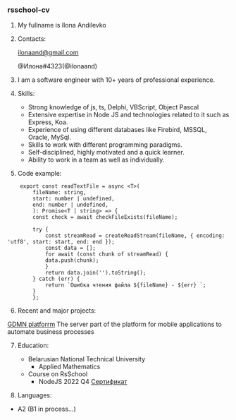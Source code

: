 
### rsschool-cv

1. My fullname is Ilona Andilevko
2. Contacts: 

    ilonaand@gmail.com

    @Илона#4323(@ilonaand)

3. I am a software engineer with 10+ years of professional experience.

4. Skills:
    - Strong knowledge of js, ts, Delphi, VBScript, Object Pascal
    - Extensive expertise in Node JS and technologies related to it such as Express, Koa. 
    - Experience of using different databases like Firebird, MSSQL, Oracle, MySql. 
    - Skills to work with different programming paradigms. 
    - Self-disciplined, highly motivated and a quick learner. 
    - Ability to work in a team as well as individually.

5. Code example:

```
    export const readTextFile = async <T>(
        fileName: string,
        start: number | undefined,
        end: number | undefined,
        ): Promise<T | string> => {
        const check = await checkFileExists(fileName);

        try {
            const streamRead = createReadStream(fileName, { encoding: 'utf8', start: start, end: end });
            const data = [];
            for await (const chunk of streamRead) {
            data.push(chunk);
            }
            return data.join('').toString();
        } catch (err) {
            return `Ошибка чтения файла ${fileName} - ${err} `;
        }
        };
```

    
6. Recent and major projects:

[GDMN platforrm](https://github.com/stasgm/gdmn-mob.git) The server part of the platform for mobile applications to automate business processes 

7. Education: 

    - Belarusian National Technical University
        - Applied Mathematics
    - Course on RsSchool
        - NodeJS 2022 Q4 [Сертификат](https://app.rs.school/certificate/aoqg5bu1)
8. Languages: 
  - A2 (B1 in process…)

